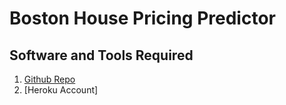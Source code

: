 # Boston House Pricing Predictor

## Software and Tools Required

1. [Github Repo](https://github.com)
2. [Heroku Account]